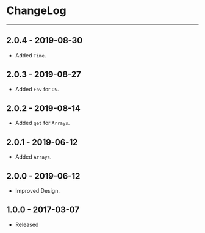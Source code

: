 # ChangeLog

---

## 2.0.4 - 2019-08-30
- Added `Time`.

## 2.0.3 - 2019-08-27
- Added `Env` for `OS`.

## 2.0.2 - 2019-08-14
- Added `get` for `Arrays`.

## 2.0.1 - 2019-06-12
- Added `Arrays`.

## 2.0.0 - 2019-06-12
- Improved Design.

## 1.0.0 - 2017-03-07
- Released
